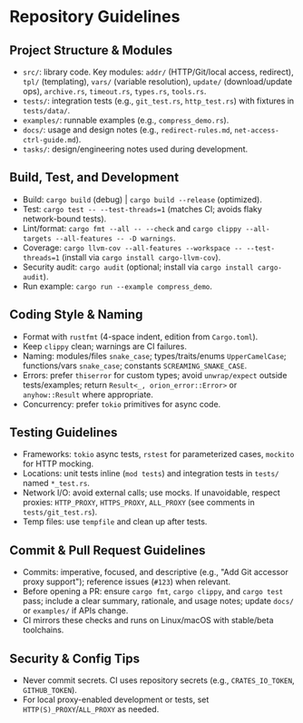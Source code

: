 # Repository Guidelines

## Project Structure & Modules
- `src/`: library code. Key modules: `addr/` (HTTP/Git/local access, redirect), `tpl/` (templating), `vars/` (variable resolution), `update/` (download/update ops), `archive.rs`, `timeout.rs`, `types.rs`, `tools.rs`.
- `tests/`: integration tests (e.g., `git_test.rs`, `http_test.rs`) with fixtures in `tests/data/`.
- `examples/`: runnable examples (e.g., `compress_demo.rs`).
- `docs/`: usage and design notes (e.g., `redirect-rules.md`, `net-access-ctrl-guide.md`).
- `tasks/`: design/engineering notes used during development.

## Build, Test, and Development
- Build: `cargo build` (debug) | `cargo build --release` (optimized).
- Test: `cargo test -- --test-threads=1` (matches CI; avoids flaky network-bound tests).
- Lint/format: `cargo fmt --all -- --check` and `cargo clippy --all-targets --all-features -- -D warnings`.
- Coverage: `cargo llvm-cov --all-features --workspace -- --test-threads=1` (install via `cargo install cargo-llvm-cov`).
- Security audit: `cargo audit` (optional; install via `cargo install cargo-audit`).
- Run example: `cargo run --example compress_demo`.

## Coding Style & Naming
- Format with `rustfmt` (4-space indent, edition from `Cargo.toml`).
- Keep `clippy` clean; warnings are CI failures.
- Naming: modules/files `snake_case`; types/traits/enums `UpperCamelCase`; functions/vars `snake_case`; constants `SCREAMING_SNAKE_CASE`.
- Errors: prefer `thiserror` for custom types; avoid `unwrap/expect` outside tests/examples; return `Result<_, orion_error::Error>` or `anyhow::Result` where appropriate.
- Concurrency: prefer `tokio` primitives for async code.

## Testing Guidelines
- Frameworks: `tokio` async tests, `rstest` for parameterized cases, `mockito` for HTTP mocking.
- Locations: unit tests inline (`mod tests`) and integration tests in `tests/` named `*_test.rs`.
- Network I/O: avoid external calls; use mocks. If unavoidable, respect proxies: `HTTP_PROXY`, `HTTPS_PROXY`, `ALL_PROXY` (see comments in `tests/git_test.rs`).
- Temp files: use `tempfile` and clean up after tests.

## Commit & Pull Request Guidelines
- Commits: imperative, focused, and descriptive (e.g., "Add Git accessor proxy support"); reference issues (`#123`) when relevant.
- Before opening a PR: ensure `cargo fmt`, `cargo clippy`, and `cargo test` pass; include a clear summary, rationale, and usage notes; update `docs/` or `examples/` if APIs change.
- CI mirrors these checks and runs on Linux/macOS with stable/beta toolchains.

## Security & Config Tips
- Never commit secrets. CI uses repository secrets (e.g., `CRATES_IO_TOKEN`, `GITHUB_TOKEN`).
- For local proxy-enabled development or tests, set `HTTP(S)_PROXY`/`ALL_PROXY` as needed.
